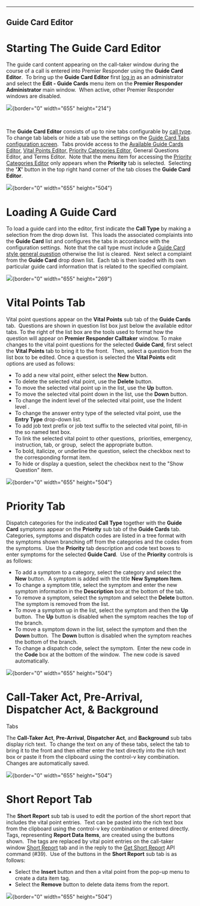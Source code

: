   -----------------------
  **Guide Card Editor**
  -----------------------

# Starting The Guide Card Editor

The guide card content appearing on the call-taker window during the
course of a call is entered into Premier Responder using the **Guide
Card Editor**.  To bring up the **Guide Card Editor** first [log
in](Logging%20In.htm) as an administrator and select the **Edit - Guide
Cards** menu item on the **Premier Responder** **Administrator** main
window.  When active, other Premier Responder windows are disabled.

![](Guide%20Card%20Editor_files/image006.png){border="0" width="655"
height="214"}

 

The **Guide Card Editor** consists of up to nine tabs configurable by
[call type](Available%20Call%20Types%20Editor.htm).  To change tab
labels or hide a tab use the settings on the [Guide Card Tabs
configuration screen](Guide%20Card%20Tabs%20Settings.htm).  Tabs provide
access to the [Available Guide Cards
Editor](Available%20Guide%20Cards%20Editor.htm), [Vital Points
Editor,](Vital%20Point%20Editor.htm) [Priority Categories
Editor](Priority%20Categories%20Editor.htm), General Questions Editor,
and Terms Editor.  Note that the menu item for accessing the [Priority
Categories Editor](Priority%20Categories%20Editor.htm) only appears when
the **Priority** tab is selected.  Selecting the **\'X\'** button in the
top right hand corner of the tab closes the **Guide Card Editor**.

![](Guide%20Card%20Editor_files/image001.png){border="0" width="655"
height="504"}

# Loading A Guide Card

To load a guide card into the editor, first indicate the **Call Type**
by making a selection from the drop down list.  This loads the
associated complaints into the **Guide Card** list and configures the
tabs in accordance with the configuration settings.  Note that the call
type must include a [Guide Card style general
question](General%20Questions%20Editor.htm) otherwise the list is
cleared.  Next select a complaint from the **Guide Card** drop down
list.  Each tab is then loaded with its own particular guide card
information that is related to the specified complaint.

![](Guide%20Card%20Editor_files/image002.png){border="0" width="655"
height="269"}

# Vital Points Tab

Vital point questions appear on the **Vital Points** sub tab of the
**Guide Cards** tab.  Questions are shown in question list box just
below the available editor tabs. To the right of the list box are the
tools used to format how the question will appear on **Premier Responder
Calltaker** window. To make changes to the vital point questions for the
selected **Guide Card**, first select the **Vital Points** tab to bring
it to the front.  Then, select a question from the list box to be
edited. Once a question is selected the **Vital Points** edit options
are used as follows:

-   To add a new vital point, either select the **New** button.
-   To delete the selected vital point, use the **Delete** button.
-   To move the selected vital point up in the list, use the **Up**
    button.
-   To move the selected vital point down in the list, use the **Down**
    button.
-   To change the indent level of the selected vital point, use the
    Indent level .
-   To change the answer entry type of the selected vital point, use the
    **Entry Type** drop-down list.
-   To add job text prefix or job text suffix to the selected vital
    point, fill-in the so named text box.
-   To link the selected vital point to other questions,  priorities,
    emergency, instruction, tab, or group,  select the appropriate
    button.
-   To bold, italicize, or underline the question, select the checkbox
    next to the corresponding format item.
-   To hide or display a question, select the checkbox next to the
    \"Show Question\" item.

![](Guide%20Card%20Editor_files/image003.png){border="0" width="655"
height="504"}

# Priority Tab

Dispatch categories for the indicated **Call Type** together with the
**Guide Card** symptoms appear on the **Priority** sub tab of the
**Guide Cards** tab.  Categories, symptoms and dispatch codes are listed
in a tree format with the symptoms shown branching off from the
categories and the codes from the symptoms.  Use the **Priority** tab
description and code text boxes to enter symptoms for the selected
**Guide Card**.  Use of the **Priority** controls is as follows:

-   To add a symptom to a category, select the category and select the
    **New** button.  A symptom is added with the title **New Symptom
    Item**.
-   To change a symptom title, select the symptom and enter the new
    symptom information in the **Description** box at the bottom of the
    tab.
-   To remove a symptom, select the symptom and select the **Delete**
    button. The symptom is removed from the list.
-   To move a symptom up in the list, select the symptom and then the
    **Up** button.  The **Up** button is disabled when the symptom
    reaches the top of the branch.
-   To move a symptom down in the list, select the symptom and then the
    **Down** button.  The **Down** button is disabled when the symptom
    reaches the bottom of the branch.
-   To change a dispatch code, select the symptom.  Enter the new code
    in the **Code** box at the bottom of the window.  The new code is
    saved automatically.

![](Guide%20Card%20Editor_files/image004.png){border="0" width="655"
height="504"}

# Call-Taker Act, Pre-Arrival, Dispatcher Act, & Background
Tabs

The **Call-Taker Act**, **Pre-Arrival**, **Dispatcher Act**, and
**Background** sub tabs display rich text.  To change the text on any of
these tabs, select the tab to bring it to the front and then either
enter the text directly into the rich text box or paste it from the
clipboard using the control-v key combination.  Changes are
automatically saved.

![](Guide%20Card%20Editor_files/image005.png){border="0" width="655"
height="504"}

# Short Report Tab

The **Short Report** sub tab is used to edit the portion of the short
report that includes the vital point entries.  Text can be pasted into
the rich text box from the clipboard using the control-v key combination
or entered directly.  Tags, representing **Report Data Items**, are
created using the buttons shown.  The tags are replaced by vital point
entries on the call-taker window [Short Report](Short%20Report.htm) tab
and in the reply to the [Get Short Report](APCO%20911Adviser%20API.htm)
API command (#39).  Use of the buttons in the **Short Report** sub tab
is as follows:

-   Select the **Insert** button and then a vital point from the pop-up
    menu to create a data item tag.
-   Select the **Remove** button to delete data items from the report.

![](Guide%20Card%20Editor_files/image007.png){border="0" width="655"
height="504"}

 

